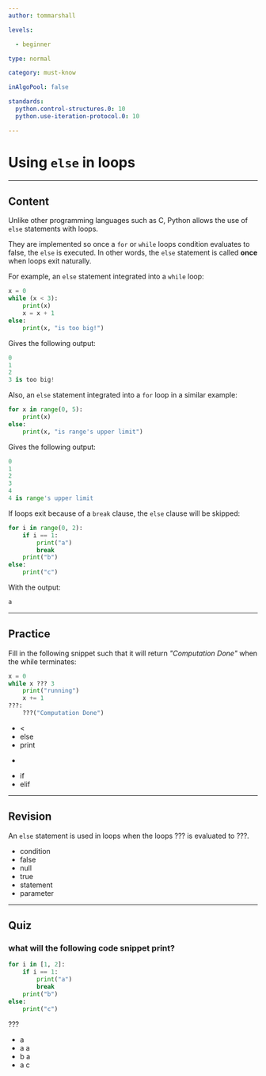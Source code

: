 ```yaml
---
author: tommarshall

levels:

  - beginner

type: normal

category: must-know

inAlgoPool: false

standards:
  python.control-structures.0: 10
  python.use-iteration-protocol.0: 10

---
```


# Using `else` in loops

---
## Content

Unlike other programming languages such as C, Python allows the use of `else` statements with loops.

They are implemented so once a `for` or `while` loops condition evaluates to false, the `else` is executed. In other words, the `else` statement is called **once** when loops exit naturally.

For example, an `else` statement integrated into a `while` loop:
```python
x = 0
while (x < 3):
    print(x)
    x = x + 1
else:
    print(x, "is too big!")
```
Gives the following output:

```python
0
1
2
3 is too big!
```

Also, an `else` statement integrated into a `for` loop in a similar example:

```python
for x in range(0, 5):
    print(x)
else:
    print(x, "is range's upper limit")
```
Gives the following output:
```python
0
1
2
3
4
4 is range's upper limit
```

If loops exit because of a `break` clause, the `else` clause will be skipped:
```python
for i in range(0, 2):
    if i == 1:
        print("a")
        break
    print("b")
else:
    print("c")
```
With the output:
```python
a
```

---
## Practice

Fill in the following snippet such that it will return *"Computation Done"* when the while terminates:

```python
x = 0
while x ??? 3
    print("running")
    x += 1
???:
    ???("Computation Done")
```

* <
* else
* print
* >
* if
* elif


---
## Revision

An `else` statement is used in loops when the loops ??? is evaluated to ???.


* condition
* false
* null
* true
* statement
* parameter

---
## Quiz
### what will the following code snippet print?

```python
for i in [1, 2]:
    if i == 1:
        print("a")
        break
    print("b")
else:
    print("c")
```

 ???

* a
* a a
* b a
* a c

